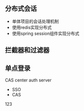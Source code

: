 ## 分布式会话
- 单体项目的会话处理机制
- 使用redis实现分布式
- 使用spring session组件实现分布式
## 拦截器和过滤器

## 单点登录

CAS center auth server
- SSO
- CAS


123








